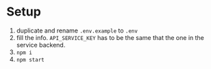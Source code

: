 # Setup

1. duplicate and rename `.env.example` to `.env`
2. fill the info. `API_SERVICE_KEY` has to be the same that the one in the service backend.
3. `npm i`
4. `npm start`